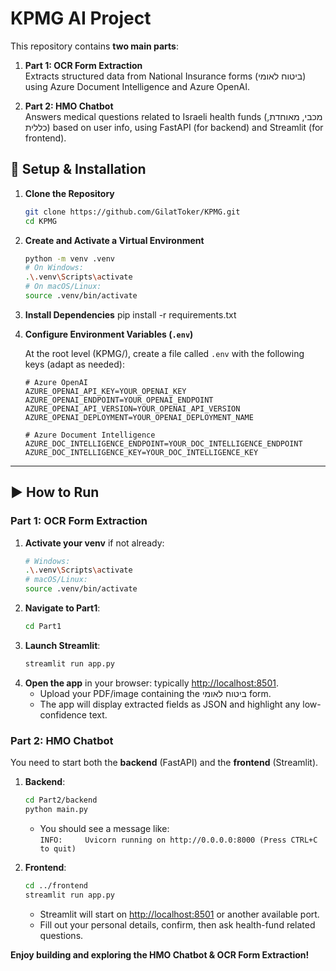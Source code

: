 # KPMG AI Project

This repository contains **two main parts**:

1. **Part 1: OCR Form Extraction**  
   Extracts structured data from National Insurance forms (ביטוח לאומי) using Azure Document Intelligence and Azure OpenAI.

2. **Part 2: HMO Chatbot**  
   Answers medical questions related to Israeli health funds (מכבי, מאוחדת, כללית) based on user info, using FastAPI (for backend) and Streamlit (for frontend).


## 🔧 Setup & Installation

1. **Clone the Repository**

    ```bash
    git clone https://github.com/GilatToker/KPMG.git
    cd KPMG
    ```

2. **Create and Activate a Virtual Environment**

    ```bash
    python -m venv .venv
    # On Windows:
    .\.venv\Scripts\activate
    # On macOS/Linux:
    source .venv/bin/activate
    ```

3. **Install Dependencies**
     pip install -r requirements.txt


4. **Configure Environment Variables (`.env`)**

    At the root level (KPMG/), create a file called `.env` with the following keys (adapt as needed):
    ```env
    # Azure OpenAI
    AZURE_OPENAI_API_KEY=YOUR_OPENAI_KEY
    AZURE_OPENAI_ENDPOINT=YOUR_OPENAI_ENDPOINT
    AZURE_OPENAI_API_VERSION=YOUR_OPENAI_API_VERSION
    AZURE_OPENAI_DEPLOYMENT=YOUR_OPENAI_DEPLOYMENT_NAME

    # Azure Document Intelligence
    AZURE_DOC_INTELLIGENCE_ENDPOINT=YOUR_DOC_INTELLIGENCE_ENDPOINT
    AZURE_DOC_INTELLIGENCE_KEY=YOUR_DOC_INTELLIGENCE_KEY
    ```

---

## ▶️ How to Run

### **Part 1: OCR Form Extraction**

1. **Activate your venv** if not already:
    ```bash
    # Windows:
    .\.venv\Scripts\activate
    # macOS/Linux:
    source .venv/bin/activate
    ```
2. **Navigate to Part1**:
    ```bash
    cd Part1
    ```
3. **Launch Streamlit**:
    ```bash
    streamlit run app.py
    ```
4. **Open the app** in your browser: typically [http://localhost:8501](http://localhost:8501).  
   - Upload your PDF/image containing the ביטוח לאומי form.  
   - The app will display extracted fields as JSON and highlight any low-confidence text.

### **Part 2: HMO Chatbot**

You need to start both the **backend** (FastAPI) and the **frontend** (Streamlit).

1. **Backend**:
    ```bash
    cd Part2/backend
    python main.py
    ```
    - You should see a message like:  
      `INFO:     Uvicorn running on http://0.0.0.0:8000 (Press CTRL+C to quit)`

2. **Frontend**:
    ```bash
    cd ../frontend
    streamlit run app.py
    ```
    - Streamlit will start on [http://localhost:8501](http://localhost:8501) or another available port.  
    - Fill out your personal details, confirm, then ask health-fund related questions.

**Enjoy building and exploring the HMO Chatbot & OCR Form Extraction!**


